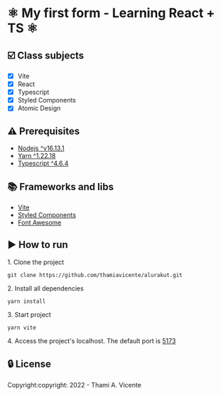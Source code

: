 # :atom_symbol: My first form - Learning React + TS :atom_symbol:

## :ballot_box_with_check: Class subjects
- [X] Vite
- [X] React
- [X] Typescript
- [X] Styled Components
- [X] Atomic Design

## :warning: Prerequisites
- [Nodejs ^v16.13.1](https://nodejs.org/en/)
- [Yarn ^1.22.18](https://yarnpkg.com/getting-started/install)
- [Typescript ^4.6.4](https://www.typescriptlang.org/download)

## :books: Frameworks and libs
- [Vite](https://vitejs.dev/)
- [Styled Components](https://styled-components.com/)
- [Font Awesome](https://fontawesome.com/docs/web/use-with/react/)

## :arrow_forward: How to run
<p>1. Clone the project </p>

```
git clone https://github.com/thamiavicente/alurakut.git
```
<p>2. Install all dependencies </p>

```
yarn install
```
<p>3. Start project </p>

```
yarn vite
```
<p>4. Access the project's localhost. The default port is <a href="http://127.0.0.1:5173/" target="_blank">5173</a></p>


## :lock: License
<p>Copyright:copyright: 2022 - Thami A. Vicente</p>
